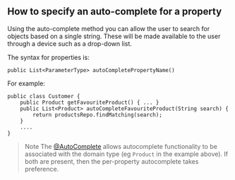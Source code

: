 How to specify an auto-complete for a property
-------------------------------------------------------

Using the auto-complete method you can allow the user to search for objects based on a single string.  These will be made available to the user through a device such as a drop-down list.

The syntax for properties is:

    public List<ParameterType> autoCompletePropertyName()

For example:

    public class Customer {
        public Product getFavouriteProduct() { ... }
        public List<Product> autoCompleteFavouriteProduct(String search) {
            return productsRepo.findMatching(search);
        }
        ....
    }

> Note
The [@AutoComplete](../reference/recognized-annotations/AutoComplete.html) allows autocomplete functionality to be associated with the domain type (eg `Product` in the example above).  If both are present, then the per-property autocomplete takes preference.


